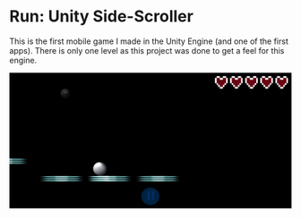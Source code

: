 # Run: Unity Side-Scroller

This is the first mobile game I made in the Unity Engine (and one of the first apps). There is only one level as this project was done to get a feel for this engine.

![Run: Side-Scroller Game](screenshot.PNG)
